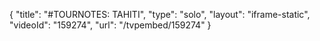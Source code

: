 {
    "title": "#TOURNOTES: TAHITI",
    "type": "solo",
    "layout": "iframe-static",
    "videoId": "159274",
    "url": "\/tvpembed\/159274"
}